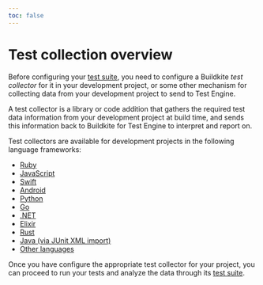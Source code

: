 ```yaml
---
toc: false
---
```


# Test collection overview

Before configuring your [test suite](/docs/test-engine/test-suites), you need to configure a Buildkite _test collector_ for it in your development project, or some other mechanism for collecting data from your development project to send to Test Engine.

A test collector is a library or code addition that gathers the required test data information from your development project at build time, and sends this information back to Buildkite for Test Engine to interpret and report on.

Test collectors are available for development projects in the following language frameworks:

- [Ruby](/docs/test-engine/ruby-collectors)
- [JavaScript](/docs/test-engine/javascript-collectors)
- [Swift](/docs/test-engine/swift-collectors)
- [Android](/docs/test-engine/android-collectors)
- [Python](/docs/test-engine/python-collectors)
- [Go](/docs/test-engine/golang-collectors)
- [.NET](/docs/test-engine/dotnet-collectors)
- [Elixir](/docs/test-engine/elixir-collectors)
- [Rust](/docs/test-engine/rust-collectors)
- [Java (via JUnit XML import)](/docs/test-engine/importing-junit-xml)
- [Other languages](/docs/test-engine/other-collectors)

Once you have configure the appropriate test collector for your project, you can proceed to run your tests and analyze the data through its [test suite](/docs/test-engine/test-suites).
